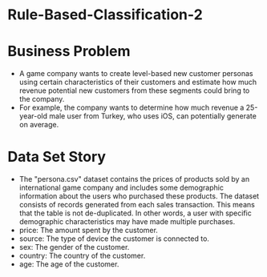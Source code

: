 # Rule-Based-Classification-2
# Business Problem
- A game company wants to create level-based new customer personas using certain characteristics of their customers and 
 estimate how much revenue potential new customers from these segments could bring to the company.
- For example, the company wants to determine how much revenue a 25-year-old male user from Turkey, who uses iOS, can 
 potentially generate on average.
 # Data Set Story
- The "persona.csv" dataset contains the prices of products sold by an international game company and includes some 
 demographic information about the users who purchased these products. The dataset consists of records generated from 
 each sales transaction. This means that the table is not de-duplicated. In other words, a user with specific demographic 
 characteristics may have made multiple purchases.
- price: The amount spent by the customer.
- source: The type of device the customer is connected to.
- sex: The gender of the customer.
- country: The country of the customer.
- age: The age of the customer.
